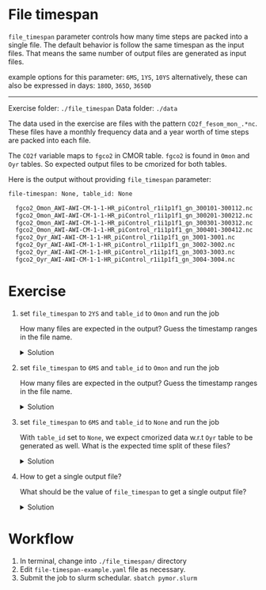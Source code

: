 # File timespan

`file_timespan` parameter controls how many time steps are packed into a single file.
The default behavior is follow the same timespan as the input files. That means the same number of output files are generated as input files.

example options for this parameter: `6MS`, `1YS`, `10YS`
alternatively, these can also be expressed in days: `180D`, `365D`, `3650D`

---

Exercise folder: `./file_timespan`
Data folder: `./data`

The data used in the exercise are files with the pattern `CO2f_fesom_mon_.*nc`.
These files have a monthly frequency data and a year worth of time steps are packed into each file.

The `CO2f` variable maps to `fgco2` in CMOR table. `fgco2` is found in `Omon` and `Oyr` tables. So expected output files to be cmorized for both tables.

Here is the output without  providing `file_timespan` parameter:

```bash
file-timespan: None, table_id: None

  fgco2_Omon_AWI-AWI-CM-1-1-HR_piControl_r1i1p1f1_gn_300101-300112.nc
  fgco2_Omon_AWI-AWI-CM-1-1-HR_piControl_r1i1p1f1_gn_300201-300212.nc
  fgco2_Omon_AWI-AWI-CM-1-1-HR_piControl_r1i1p1f1_gn_300301-300312.nc
  fgco2_Omon_AWI-AWI-CM-1-1-HR_piControl_r1i1p1f1_gn_300401-300412.nc
  fgco2_Oyr_AWI-AWI-CM-1-1-HR_piControl_r1i1p1f1_gn_3001-3001.nc
  fgco2_Oyr_AWI-AWI-CM-1-1-HR_piControl_r1i1p1f1_gn_3002-3002.nc
  fgco2_Oyr_AWI-AWI-CM-1-1-HR_piControl_r1i1p1f1_gn_3003-3003.nc
  fgco2_Oyr_AWI-AWI-CM-1-1-HR_piControl_r1i1p1f1_gn_3004-3004.nc
```

# Exercise

1. set `file_timespan` to `2YS` and `table_id` to `Omon` and run the job

   How many files are expected in the output?
   Guess the timestamp ranges in the file name.

   <details>
    <summary>Solution</summary>

    Set the following in `file-timespan-example.yaml```
    ```yaml
    rules:
      - name: fgco2
        [ ... ]
        file_timespan: "2YS"
        table_id: Omon
        [ ... ]
    ```

    After running pymor the following files should have been created:
    ```bash
    fgco2_Omon_AWI-AWI-CM-1-1-HR_piControl_r1i1p1f1_gn_300101-300212.nc
    fgco2_Omon_AWI-AWI-CM-1-1-HR_piControl_r1i1p1f1_gn_300301-300412.nc
    fgco2_Omon_AWI-AWI-CM-1-1-HR_piControl_r1i1p1f1_gn_300501-300512.nc
    ```

  </details>

2. set `file_timespan` to `6MS` and `table_id` to `Omon` and run the job

   How many files are expected in the output?
   Guess the timestamp ranges in the file name.

   <details>
    <summary>Solution</summary>

    ```bash
    fgco2_Omon_AWI-AWI-CM-1-1-HR_piControl_r1i1p1f1_gn_300101-300106.nc
    fgco2_Omon_AWI-AWI-CM-1-1-HR_piControl_r1i1p1f1_gn_300107-300112.nc
    fgco2_Omon_AWI-AWI-CM-1-1-HR_piControl_r1i1p1f1_gn_300201-300206.nc
    fgco2_Omon_AWI-AWI-CM-1-1-HR_piControl_r1i1p1f1_gn_300207-300212.nc
    fgco2_Omon_AWI-AWI-CM-1-1-HR_piControl_r1i1p1f1_gn_300301-300306.nc
    fgco2_Omon_AWI-AWI-CM-1-1-HR_piControl_r1i1p1f1_gn_300307-300312.nc
    fgco2_Omon_AWI-AWI-CM-1-1-HR_piControl_r1i1p1f1_gn_300401-300406.nc
    fgco2_Omon_AWI-AWI-CM-1-1-HR_piControl_r1i1p1f1_gn_300407-300412.nc
    fgco2_Omon_AWI-AWI-CM-1-1-HR_piControl_r1i1p1f1_gn_300501-300506.nc
    fgco2_Omon_AWI-AWI-CM-1-1-HR_piControl_r1i1p1f1_gn_300507-300512.nc
    ```

   </details>

3. set `file_timespan` to `6MS` and `table_id` to `None` and run the job

   With `table_id` set to `None`, we expect cmorized data w.r.t `Oyr` table to be generated as well.
   What is the expected time split of these files?
   
   <details>
    <summary>Solution</summary>

    ```bash
    fgco2_Omon_AWI-AWI-CM-1-1-HR_piControl_r1i1p1f1_gn_300101-300106.nc
    fgco2_Omon_AWI-AWI-CM-1-1-HR_piControl_r1i1p1f1_gn_300107-300112.nc
    fgco2_Omon_AWI-AWI-CM-1-1-HR_piControl_r1i1p1f1_gn_300201-300206.nc
    fgco2_Omon_AWI-AWI-CM-1-1-HR_piControl_r1i1p1f1_gn_300207-300212.nc
    fgco2_Omon_AWI-AWI-CM-1-1-HR_piControl_r1i1p1f1_gn_300301-300306.nc
    fgco2_Omon_AWI-AWI-CM-1-1-HR_piControl_r1i1p1f1_gn_300307-300312.nc
    fgco2_Omon_AWI-AWI-CM-1-1-HR_piControl_r1i1p1f1_gn_300401-300406.nc
    fgco2_Omon_AWI-AWI-CM-1-1-HR_piControl_r1i1p1f1_gn_300407-300412.nc
    fgco2_Omon_AWI-AWI-CM-1-1-HR_piControl_r1i1p1f1_gn_300501-300506.nc
    fgco2_Omon_AWI-AWI-CM-1-1-HR_piControl_r1i1p1f1_gn_300507-300512.nc
    fgco2_Oyr_AWI-AWI-CM-1-1-HR_piControl_r1i1p1f1_gn_3001-3001.nc
    fgco2_Oyr_AWI-AWI-CM-1-1-HR_piControl_r1i1p1f1_gn_3002-3002.nc
    fgco2_Oyr_AWI-AWI-CM-1-1-HR_piControl_r1i1p1f1_gn_3003-3003.nc
    fgco2_Oyr_AWI-AWI-CM-1-1-HR_piControl_r1i1p1f1_gn_3004-3004.nc
    ```

   </details>

4. How to get a single output file?

   What should be the value of `file_timespan` to get a single output file?

   <details>
    <summary>Solution</summary>

   The value of `file_timespan` should be large enough to include all time steps.

    ```yaml
        file_timespan: 10YS
    ```
   
   Setting `file_timespan` to some value requires a bit of knowlege of time-span of source data.
   
   An alternative approach is to have keyword like `single_file` that `file_timespan` can accept.
   If you need such a feature, please raise an issue on github or better yet, submit a pull request.
   </details>

# Workflow

1. In terminal, change into `./file_timespan/` directory
2. Edit `file-timespan-example.yaml` file as necessary.
3. Submit the job to slurm schedular. `sbatch pymor.slurm`
